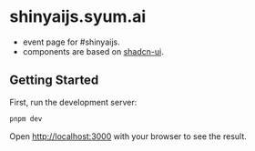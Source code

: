 # shinyaijs.syum.ai

* event page for #shinyaijs.
* components are based on [shadcn-ui](https://ui.shadcn.com/).

## Getting Started

First, run the development server:

```bash
pnpm dev
```

Open [http://localhost:3000](http://localhost:3000) with your browser to see the result.
